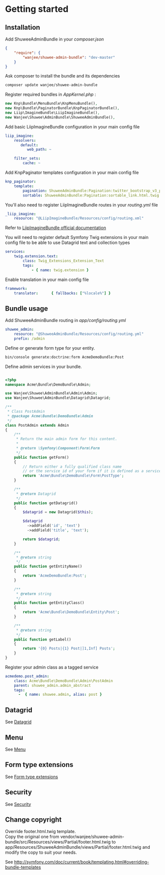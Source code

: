 # Getting started


## Installation

Add ShuweeAdminBundle in your *composer.json*

``` .json
{
    "require": {
        "wanjee/shuwee-admin-bundle": "dev-master"
    }
}
```

Ask composer to install the bundle and its dependencies

``` bash
composer update wanjee/shuwee-admin-bundle
```

Register required bundles in *AppKernel.php* :

``` php
new Knp\Bundle\MenuBundle\KnpMenuBundle(),
new Knp\Bundle\PaginatorBundle\KnpPaginatorBundle(),
new Liip\ImagineBundle\LiipImagineBundle(),
new Wanjee\Shuwee\AdminBundle\ShuweeAdminBundle(),
```

Add basic LiipImagineBundle configuration in your main config file

``` yaml
liip_imagine:
    resolvers:
       default:
          web_path: ~

    filter_sets:
        cache: ~
```

Add KnpPaginator templates configuration in your main config file

``` yaml
knp_paginator:
    template:
        pagination: ShuweeAdminBundle:Pagination:twitter_bootstrap_v3_pagination.html.twig
        sortable: ShuweeAdminBundle:Pagination:sortable_link.html.twig
``` 

You'll also need to register LiipImagineBundle routes in your *routing.yml* file

``` yaml
_liip_imagine:
    resource: "@LiipImagineBundle/Resources/config/routing.xml"
```

Refer to [LiipImagineBundle official documentation](http://symfony.com/doc/current/bundles/LiipImagineBundle/index.html)


You will need to register default Symfony Twig extensions in your main config file to be able to use Datagrid text and collection types

``` yaml
services:
    twig.extension.text:
        class: Twig_Extensions_Extension_Text
        tags:
            - { name: twig.extension }
```

Enable translation in your main config file

``` yaml
framework:
    translator:      { fallbacks: ["%locale%"] }
```

## Bundle usage

Add ShuweeAdminBundle routing in *app/config/routing.yml*

``` yaml
shuwee_admin:
    resource: "@ShuweeAdminBundle/Resources/config/routing.yml"
    prefix: /admin
```

Define or generate form type for your entity.

``` bash
bin/console generate:doctrine:form AcmeDemoBundle:Post
``` 

Define admin services in your bundle.  

``` php

<?php
namespace Acme\Bundle\DemoBundle\Admin;

use Wanjee\Shuwee\AdminBundle\Admin\Admin;
use Wanjee\Shuwee\AdminBundle\Datagrid\Datagrid;

/**
 * Class PostAdmin
 * @package Acme\Bundle\DemoBundle\Admin
 */
class PostAdmin extends Admin
{
    /**
     * Return the main admin form for this content.
     *
     * @return \Symfony\Component\Form\Form
     */
    public function getForm()
    {
        // Return either a fully qualified class name
        // or the service id of your form if it is defined as a service
        return 'Acme\Bundle\DemoBundle\Form\PostType';
    }

    /**
     * @return Datagrid
     */
    public function getDatagrid()
    {
        $datagrid = new Datagrid($this);

        $datagrid
          ->addField('id', 'text')
          ->addField('title', 'text');

        return $datagrid;
    }

    /**
     * @return string
     */
    public function getEntityName()
    {
        return 'AcmeDemoBundle:Post';
    }

    /**
     * @return string
     */
    public function getEntityClass()
    {
        return 'Acme\Bundle\DemoBundle\Entity\Post';
    }

    /**
     * @return string
     */
    public function getLabel()
    {
        return '{0} Posts|{1} Post|]1,Inf] Posts';
    }
}
```

Register your admin class as a tagged service

``` yaml
acmedemo.post_admin:
    class: Acme\Bundle\DemoBundle\Admin\PostAdmin
    parent: shuwee_admin.admin_abstract
    tags:
      -  { name: shuwee.admin, alias: post }
```

## Datagrid

See [Datagrid](./datagrid.md)

## Menu

See [Menu](./menu.md)

## Form type extensions

See [Form type extensions](./form_type_extensions.md)

## Security

See [Security](./security.md)

## Change copyright

Override footer.html.twig template.  
Copy the original one from vendor/wanjee/shuwee-admin-bundle/src/Resources/views/Partial/footer.html.twig
to app/Resources/ShuweeAdminBundle/views/Partial/footer.html.twig and modify the copy to suit your needs.

See http://symfony.com/doc/current/book/templating.html#overriding-bundle-templates